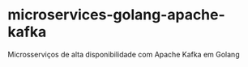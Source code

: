 # microservices-golang-apache-kafka
Microsserviços de alta disponibilidade com Apache Kafka em Golang
